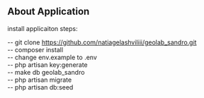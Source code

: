 ## About Application

install applicaiton steps:

-- git clone https://github.com/natiagelashviliii/geolab_sandro.git
<br>
-- composer install
<br>
-- change env.example to .env
<br>
-- php artisan key:generate
<br>
-- make db geolab_sandro
<br>
-- php artisan migrate
<br>
-- php artisan db:seed

